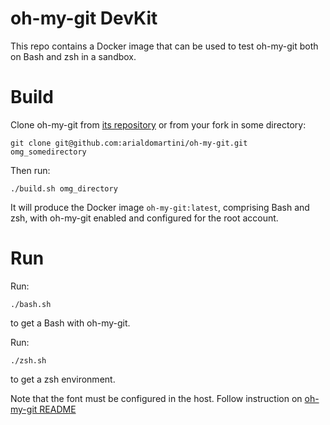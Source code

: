 oh-my-git DevKit
================


This repo contains a Docker image that can be used to test oh-my-git both on Bash and zsh in a sandbox.

Build
=====

Clone oh-my-git from [its repository](https://github.com/arialdomartini/oh-my-git) or from your fork in some directory:

```
git clone git@github.com:arialdomartini/oh-my-git.git omg_somedirectory
```

Then run:

```
./build.sh omg_directory
```

It will produce the Docker image `oh-my-git:latest`, comprising Bash and zsh, with oh-my-git enabled and configured for the root account.

Run
===

Run:

```
./bash.sh
```

to get a Bash with oh-my-git.

Run:

```
./zsh.sh
```

to get a zsh environment.

Note that the font must be configured in the host. Follow instruction on [oh-my-git README](https://github.com/arialdomartini/oh-my-git#the-font)
